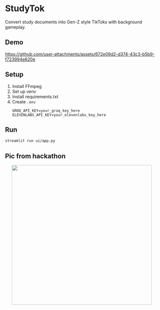 # StudyTok

Convert study documents into Gen-Z style TikToks with background gameplay.

## Demo

https://github.com/user-attachments/assets/672e09d2-d374-43c3-b5b9-f723994e620e

## Setup

1. Install FFmpeg
2. Set up venv
3. Install requirements.txt
4. Create `.env`
   ```
   GROQ_API_KEY=your_groq_key_here
   ELEVENLABS_API_KEY=your_elevenlabs_key_here
   ```

## Run

```bash
streamlit run ui/app.py
```

## Pic from hackathon
<p align="center">
  <img width="460" src="https://raw.githubusercontent.com/kyan-yang/StudyTok/main/assets/media/StudyTokPic.JPEG">
</p>
